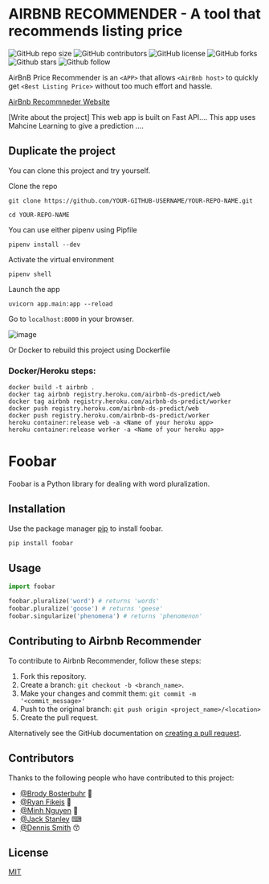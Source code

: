 # AIRBNB RECOMMENDER - A tool that recommends listing price


![GitHub repo size](https://img.shields.io/github/repo-size/Build-Week-ft-airbnb-2/DS)
![GitHub contributors](https://img.shields.io/github/contributors/Build-Week-ft-airbnb-2/DS)
![GitHub license](https://img.shields.io/github/license/Build-Week-ft-airbnb-2/DS)
![GitHub forks](https://img.shields.io/github/forks/Build-Week-ft-airbnb-2/DS?style=social)
![Github stars](https://img.shields.io/github/stars/Build-Week-ft-airbnb-2/DS?style=social)
![Github follow](https://img.shields.io/github/followers/Build-Week-ft-airbnb-2?style=social)


AirBnB Price Recommender is an `<APP>` that allows `<AirBnb host>` to quickly get `<Best Listing Price>` without too much effort and hassle.

[AirBnb Recommneder Website](https://airbnb-ds-predict.herokuapp.com/)

[Write about the project] 
This web app is built on Fast API.... This app uses Mahcine Learning to give a prediction ....

## Duplicate the project
You can clone this project and try yourself.

Clone the repo
```
git clone https://github.com/YOUR-GITHUB-USERNAME/YOUR-REPO-NAME.git

cd YOUR-REPO-NAME
```

You can use either pipenv using Pipfile 
```
pipenv install --dev
```

Activate the virtual environment
```
pipenv shell
```

Launch the app
```
uvicorn app.main:app --reload
```

Go to `localhost:8000` in your browser.

![image](https://user-images.githubusercontent.com/7278219/87965040-c18ba300-ca80-11ea-894f-d51a69d52f8a.png)

Or Docker to rebuild this project using Dockerfile 

### Docker/Heroku steps:
```
docker build -t airbnb .
docker tag airbnb registry.heroku.com/airbnb-ds-predict/web
docker tag airbnb registry.heroku.com/airbnb-ds-predict/worker
docker push registry.heroku.com/airbnb-ds-predict/web
docker push registry.heroku.com/airbnb-ds-predict/worker
heroku container:release web -a <Name of your heroku app>
heroku container:release worker -a <Name of your heroku app>
```

# Foobar

Foobar is a Python library for dealing with word pluralization.

## Installation

Use the package manager [pip](https://pip.pypa.io/en/stable/) to install foobar.

```bash
pip install foobar
```

## Usage

```python
import foobar

foobar.pluralize('word') # returns 'words'
foobar.pluralize('goose') # returns 'geese'
foobar.singularize('phenomena') # returns 'phenomenon'
```


## Contributing to Airbnb Recommender
<!--- If your README is long or you have some specific process or steps you want contributors to follow, consider creating a separate CONTRIBUTING.md file--->
To contribute to Airbnb Recommender, follow these steps:

1. Fork this repository.
2. Create a branch: `git checkout -b <branch_name>`.
3. Make your changes and commit them: `git commit -m '<commit_message>'`
4. Push to the original branch: `git push origin <project_name>/<location>`
5. Create the pull request.

Alternatively see the GitHub documentation on [creating a pull request](https://help.github.com/en/github/collaborating-with-issues-and-pull-requests/creating-a-pull-request).

## Contributors

Thanks to the following people who have contributed to this project:

* [@Brody Bosterbuhr](https://github.com/BOsterbuhr) :beers:
* [@Ryan Fikejs](https://github.com/RyanFikejs) :baby_bottle:
* [@Minh Nguyen](https://github.com/minh14496) :high_brightness:
* [@Jack Stanley](https://github.com/Jack4589) ⌨
* [@Dennis Smith](https://github.com/domoreburpees) 😙

## License
[MIT](https://choosealicense.com/licenses/mit/)
